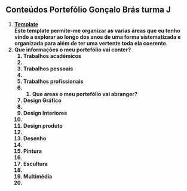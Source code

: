 
<h2>Conteúdos Portefólio Gonçalo Brás turma J</h2>

<ol>
<li><a href="https://html5up.net/parallelism"><strong>Template<strong></a></li>
Este template permite-me organizar as varias áreas que eu tenho vindo a explorar ao longo dos anos de uma forma sistematizada e organizada para além de ter uma vertente toda ela coerente.
<li>Que informações o meu portefólio vai conter?
<ol>
<li>Trabalhos académicos<li>
<li>Trabalhos pessoais<li>
<li>Trabalhos profissionais<li>
<ol>
<li>Que areas o meu portefólio vai abranger?
</ol>
<li>Design Gráfico<li>
<li>Design Interiores<li>
<li>Design produto<li>
<li>Desenho<li>
<li>Pintura<li>
<li>Escultura<li>
<li>Multimédia<li>
</ol>

